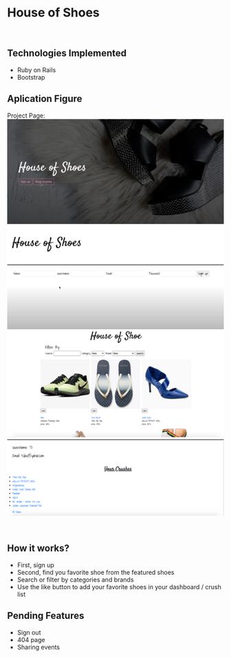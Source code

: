 # House of Shoes
<br>

## Technologies Implemented

- Ruby on Rails
- Bootstrap

## Aplication Figure

Project Page: 
<br>
![](pictures/HOS.png)
<br>
![](pictures/HOS2.png)
<br>
![](pictures/HOS3.png)
<br>
![](pictures/HOS4.png)

<br>

## How it works?

- First, sign up
- Second, find you favorite shoe from the featured shoes
- Search or filter by categories and brands
- Use the like button to add your favorite shoes in your dashboard / crush list

## Pending Features
- Sign out
- 404 page
- Sharing events
 

